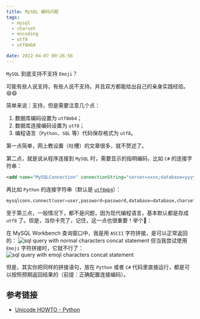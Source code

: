 ```yaml
---
title: MySQL 编码问题
tags:
  - mysql
  - charset
  - encoding
  - utf8
  - utf8mb4

date: 2022-04-07 09:26:56
---
```


`MySQL` 到底支持不支持 `Emoji`？

可能有些人说支持，有些人说不支持。并且双方都能给出自己的亲身实践经验。😄😄

简单来说：支持，但是需要注意几个点：

1. 数据库编码设置为 `utf8mb4`；
2. 数据库连接编码设置为 `utf8`；
3. 编程语言（`Python`、`SQL` 等）代码保存格式为 `utf8`。

第一点简单，网上教设置（吐槽）的文章很多，就不赘述了。

第二点，就是说从程序连接到 `MySQL` 时，需要显示的指明编码，比如 `C#` 的连接字符串：
```xml
<add name="MySQLConnection" connectionString="server=xxxx;database=yyyy;uid=zzzz;pwd=your_password;charset=utf8" />
```
再比如 `Python` 的连接字符串（默认是 [`utf8mb4`](https://dev.mysql.com/doc/connector-python/en/connector-python-connectargs.html)）：
```py
mysqlconn.connect(user=user,password=password,database=database,charset='utf8',connection_timeout=timeout)
```

至于第三点，一般情况下，都不是问题，因为现代编程语言，基本默认都是存成 `utf8` 了。但是，当你卡壳了，记住，这一点也很重要！举个🌰：

在 MySQL Workbench 查询窗口中，我是用 `ASCII` 字符拼接，是可以正常返回的：
![sql query with normal characters concat statement](/img/mysql-character-set-issue/working-concat-sql.jpg)
但当我尝试使用 `Emoji` 字符拼接时，它就不行了：
![sql query with emoji characters concat statement](/img/mysql-character-set-issue/not-working-concat-sql.png)

但是，其实你把同样的拼接语句，放在 `Python` 或者 `C#` 代码里直接运行，都是可以按照预期返回结果的（前提：正确配置连接编码）。

## 参考链接

- [Unicode HOWTO - Python](https://docs.python.org/3/howto/unicode.html)
